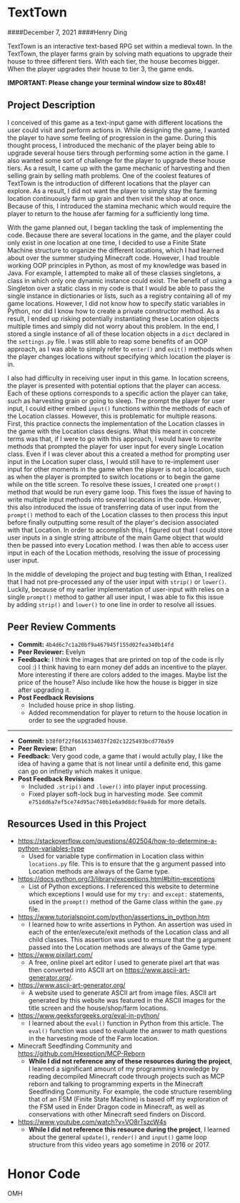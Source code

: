 # TextTown
####December 7, 2021
####Henry Ding

TextTown is an interactive text-based RPG set within a medieval town. In the TextTown, the player farms grain by solving 
math equations to upgrade their house to three different tiers. With each tier, the house becomes bigger. When the 
player upgrades their house to tier 3, the game ends.

**IMPORTANT: Please change your terminal window size to 80x48!**

## Project Description
I conceived of this game as a text-input game with different locations the user could visit and perform actions in.
While designing the game, I wanted the player to have some feeling of progression in the game. During this thought
process, I introduced the mechanic of the player being able to upgrade several house tiers through performing some 
action in the game. I also wanted some sort of challenge for the player to upgrade these house tiers. As a result,
I came up with the game mechanic of harvesting and then selling grain by selling math problems. One of the coolest
features of TextTown is the introduction of different locations that the player can explore. As a result, I did not want 
the player to simply stay the farming location continuously farm up grain and then visit the shop at once. Because of
this, I introduced the stamina mechanic which would require the player to return to the house afer farming for a
sufficiently long time.

With the game planned out, I began tackling the task of implementing the code. Because there are several locations in
the game, and the player could only exist in one location at one time, I decided to use a Finite State Machine structure
to organize the different locations, which I had learned about over the summer studying Minecraft code. However, I had
trouble working OOP principles in Python, as most of my knowledge was based in Java. For example, I attempted to make 
all of these classes singletons, a class in which only one dynamic instance could exist. The benefit of using a
Singleton over a static class in my code is that I would be able to pass the single instance in dictionaries or
lists, such as a registry containing all of my game locations. However, I did not know how to specify static variables 
in Python, nor did I know how to create a private constructor method. As a result, I ended up risking potentially
instantiating these Location objects multiple times and simply did not worry about this problem. In the end, I stored
a single instance of all of these location objects in a ``dict`` declared in the ``settings.py`` file. I was still able
to reap some benefits of an OOP approach, as I was able to simply refer to ``enter()`` and ``exit()`` methods when the
player changes locations without specifying which location the player is in.

I also had difficulty in receiving user input in this game. In location screens, the player is presented with potential
options that the player can access. Each of these options corresponds to a specific action the player can take, such as
harvesting grain or going to sleep. The prompt the player for user input, I could either embed ``input()`` functions 
within the methods of each of the Location classes. However, this is problematic for multiple reasons. First,
this practice connects the implementation of the Location classes in the game with the Location class designs. What this
meant in concrete terms was that, if I were to go with this approach, I would have to rewrite methods that prompted the 
player for user input for every single Location class. Even if I was clever about this a created a method for prompting 
user input in the Location super class, I would still have to re-implement user input for other moments in the game when
the player is not a location, such as when the player is prompted to switch locations or to begin the game while on the
title screen. To resolve these issues, I created one ``prompt()`` method that would be run every game loop. This fixes
the issue of having to write multiple input methods into several locations in the code. However, this also
introduced the issue of transferring data of user input from the ``prompt()`` method to each of the Location classes to
then process this input before finally outputting some result of the player's decision associated with that Location. 
In order to accomplish this, I figured out that I could store user inputs in a single string attribute of the main Game
object that would then be passed into every Location method. I was then able to access user input in each of the
Location methods, resolving the issue of processing user input.

In the middle of developing the project and bug testing with Ethan, I realized that I had not pre-processed any of the
user input with ``strip()`` or ``lower()``. Luckily, because of my earlier implementation of user-input with relies on a
single ``prompt()`` method to gather all user input, I was able to fix this issue by adding ``strip()`` and ``lower()`` 
to one line in order to resolve all issues.

## Peer Review Comments
* **Commit:** `4b4d6c7c1a20bf9a467945f155d02fea340b14fd`
* **Peer Reviewer:** Evelyn
* **Feedback:**
I think the images that are printed on top of the code is rlly cool :) I think having to earn money def adds an incentive to the player.
More interesting if there are colors added to the images. Maybe list the price of the house? Also include like how the house is bigger in size after upgrading it.
* **Post Feedback Revisions**
  * Included house price in shop listing.
  * Added recommendation for player to return to the house location in order to see the upgraded house.
--------------------
* **Commit:** `b38f0f22f6616334037f202c1225493bcd770a59`
* **Peer Review:** Ethan
* **Feedback:**
Very good code, a game that i would actully play,
I like the idea of having a game that is not linear until a definite end, this game can go on infinetly which makes it unique.
* **Post Feedback Revisions**
  * Included ``.strip()`` and ``.lower()`` into player input processing.
  * Fixed player soft-lock bug in harvesting mode. See commit ``e751dd6a7ef5ce74d95ac740b1e6a9d8dcf9a4db`` for more details.
## Resources Used in this Project
* https://stackoverflow.com/questions/402504/how-to-determine-a-python-variables-type
    - Used for variable type confirmation in Location class within `locations.py` file. This is to ensure that the g
    argument passed into Location methods are always of the Game type.
* https://docs.python.org/3/library/exceptions.html#bltin-exceptions
    - List of Python exceptions. I referenced this website to determine which exceptions I would use for my `try:` and
    `except:` statements, used in the `prompt()` method of the Game class within the `game.py` file.
* https://www.tutorialspoint.com/python/assertions_in_python.htm
    - I learned how to write assertions in Python. An assertion was used in each of the enter/execute/exit methods of
    the Location class and all child classes. This assertion was used to ensure that the g argument passed into the
    Location methods are always of the Game type.
* https://www.pixilart.com/
    - A free, online pixel art editor I used to generate pixel art that was then converted into ASCII art on
    https://www.ascii-art-generator.org/. 
* https://www.ascii-art-generator.org/
    - A website used to generate ASCII art from image files. ASCII art generated by this website was featured in the
    ASCII images for the title screen and the house/shop/farm locations.
* https://www.geeksforgeeks.org/eval-in-python/
    - I learned about the `eval()` function in Python from this article. The `eval()` function was used to evaluate the
    answer to math questions in the harvesting mode of the Farm location.
* Minecraft Seedfinding Community and https://github.com/Hexeption/MCP-Reborn
    - **While I did not reference any of these resources during the project**, I learned a significant amount of my programming knowledge by reading decompiled Minecraft code through projects 
    such as MCP reborn and talking to programming experts in the Minecraft Seedfinding Community. For example, the code 
    structure resembling that of an FSM (Finite State Machine) is based off my exploration of the FSM used in Ender 
    Dragon code in Minecraft, as well as conservations with other Minecraft seed finders on Discord.
* https://www.youtube.com/watch?v=VO8rTszcW4s
    - **While I did not reference this resource during the project**, I learned about the general ``update()``, ``render()`` and ``input()`` game loop structure from this video years 
    ago sometime in 2016 or 2017.
# Honor Code
OMH